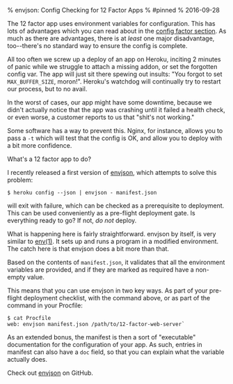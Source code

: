 % envjson: Config Checking for 12 Factor Apps
% #pinned
% 2016-09-28

The 12 factor app uses environment variables for configuration. This
has lots of advantages which you can read about in the
[config factor section][config]. As much as there are advantages,
there is at *least* one major disadvantage, too--there's no standard
way to ensure the config is complete.

All too often we screw up a deploy of an app on Heroku, inciting 2
minutes of panic while we struggle to attach a missing addon, or set
the forgotten config var. The app will just sit there spewing out
insults: "You forgot to set `MAX_BUFFER_SIZE`, moron!". Heroku's
watchdog will continually try to restart our process, but to no avail.

In the worst of cases, our app might have some downtime, because we
didn't actually notice that the app was crashing until it failed a
health check, or even worse, a customer reports to us that "shit's not
working."

Some software has a way to prevent this. Nginx, for instance, allows
you to pass a `-t` which will test that the config is OK, and allow
you to deploy with a bit more confidence.

What's a 12 factor app to do?

I recently released a first version of [envjson][envjson], which
attempts to solve this problem:

    $ heroku config --json | envjson - manifest.json

will exit with failure, which can be checked as a prerequisite to
deployment. This can be used conveniently as a pre-flight deployment
gate. Is everything ready to go? If not, *do not* deploy.

What is happening here is fairly straightforward. envjson by itself,
is very similar to [env(1)][manenv]. It sets up and runs a program in
a modified environment. The catch here is that envjson does a bit more
than that.

Based on the contents of `manifest.json`, it validates that all the
environment variables are provided, and if they are marked as required
have a non-empty value.

This means that you can use envjson in two key ways. As part of your
pre-flight deployment checklist, with the command above, or as part
of the command in your Procfile:

    $ cat Procfile
    web: envjson manifest.json /path/to/12-factor-web-server`

As an extended bonus, the manifest is then a sort of "executable"
documentation for the configuration of your app. As such, entries in
manifest can also have a `doc` field, so that you can explain what the
variable actually does.

Check out [envjson][envjson] on GitHub.

[config]: https://12factor.net/config
[manenv]: https://linux.die.net/man/1/env
[envjson]: https://github.com/apg/envjson

